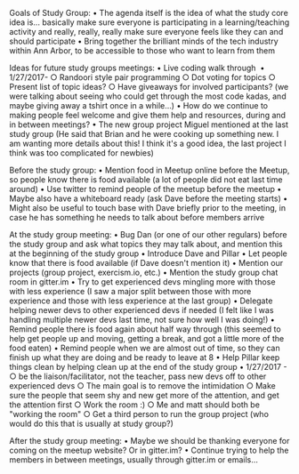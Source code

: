 Goals of Study Group:
	• The agenda itself is the idea of what the study core idea is... basically make sure everyone is participating in a learning/teaching activity and really, really, really make sure everyone feels like they can and should participate
	• Bring together the brilliant minds of the tech industry within Ann Arbor, to be accessible to those who want to learn from them

Ideas for future study groups meetings:
	• Live coding walk through 
	• 1/27/2017-
		○ Randoori style pair programming
		○ Dot voting for topics
		○ Present list of topic ideas?
		○ Have giveaways for involved participants? (we were talking about seeing who could get through the most code kadas, and maybe giving away a tshirt once in a while…)
	• How do we continue to making people feel welcome and give them help and resources, during and in between meetings?
	• The new group project Miguel mentioned at the last study group (He said that Brian and he were cooking up something new.  I am wanting more details about this!  I think it's a good idea, the last project I think was too complicated for newbies)

Before the study group:
	• Mention food in Meetup online before the Meetup, so people know there is food available (a lot of people did not eat last time around)
	• Use twitter to remind people of the meetup before the meetup
	• Maybe also have a whiteboard ready (ask Dave before the meeting starts)
	• Might also be useful to touch base with Dave briefly prior to the meeting, in case he has something he needs to talk about before members arrive

At the study group meeting:
	• Bug Dan (or one of our other regulars) before the study group and ask what topics they may talk about, and mention this at the beginning of the study group
	• Introduce Dave and Pillar
	• Let people know that there is food available (if Dave doesn't mention it)
	• Mention our projects (group project, exercism.io, etc.)
	• Mention the study group chat room in gitter.im
	• Try to get experienced devs mingling more with those with less experience (I saw a major split between those with more experience and those with less experience at the last group)
	• Delegate helping newer devs to other experienced devs if needed (I felt like I was handling multiple newer devs last time, not sure how well I was doing!)
	• Remind people there is food again about half way through (this seemed to help get people up and moving, getting a break, and got a little more of the food eaten)
	• Remind people when we are almost out of time, so they can finish up what they are doing and be ready to leave at 8
	• Help Pillar keep things clean by helping clean up at the end of the study group
	• 1/27/2017 -
		○ be the liaison/facilitator, not the teacher, pass new devs off to other experienced devs
		○ The main goal is to remove the intimidation
		○ Make sure the people that seem shy and new get more of the attention, and get the attention first
		○ Work the room :)
		○ Me and matt should both be "working the room"
		○ Get a third person to run the group project (who would do this that is usually at study group?)

After the study group meeting:
	• Maybe we should be thanking everyone for coming on the meetup website? Or in gitter.im?
	• Continue trying to help the members in between meetings, usually through gitter.im or emails…
